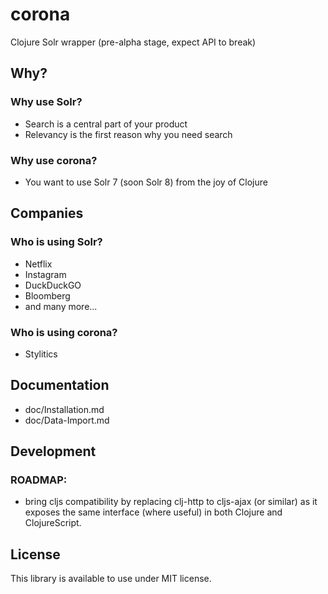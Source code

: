 # corona
Clojure Solr wrapper (pre-alpha stage, expect API to break)

## Why?

### Why use Solr?

* Search is a central part of your product 
* Relevancy is the first reason why you need search

### Why use corona?

* You want to use Solr 7 (soon Solr 8) from the joy of Clojure

## Companies

### Who is using Solr?

* Netflix
* Instagram 
* DuckDuckGO 
* Bloomberg
* and many more...

### Who is using corona?

* Stylitics


## Documentation

* doc/Installation.md
* doc/Data-Import.md

## Development 

### ROADMAP:

* bring cljs compatibility by replacing clj-http to cljs-ajax (or similar) as it exposes the same interface (where useful) in both Clojure and ClojureScript.

## License

This library is available to use under MIT license.
